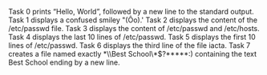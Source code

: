 Task 0 prints “Hello, World”, followed by a new line to the standard output.
Task 1 displays a confused smiley "(Ôo).'
Task 2 displays the content of the /etc/passwd file.
Task 3 displays the content of /etc/passwd and /etc/hosts.
Task 4 displays the last 10 lines of /etc/passwd.
Task 5 displays the first 10 lines of /etc/passwd.
Task 6 displays the third line of the file iacta.
Task 7 creates a file named exactly \*\\\Best School\\\*$\?\*\*\*\*\*:) containing the text Best School ending by a new line.
